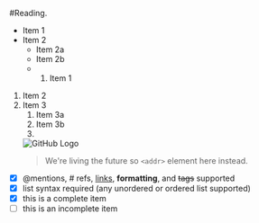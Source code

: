 #Reading.
* Item 1
* Item 2
  * Item 2a
  * Item 2b
  * 1. Item 1
1. Item 2
1. Item 3
   1. Item 3a
   1. Item 3b
   2. 
   ![GitHub Logo](https://www.humanesociety.org/sites/default/files/styles/1240x698/public/2018/08/kitten-440379.jpg?h=c8d00152&itok=1fdekAh2)
   > We're living the future so
   > `<addr>` element here instead.
   
- [x] @mentions, # refs, [links](), **formatting**, and <del>tags</del> supported
- [x] list syntax required (any unordered or ordered list supported)
- [x] this is a complete item
- [ ] this is an incomplete item
